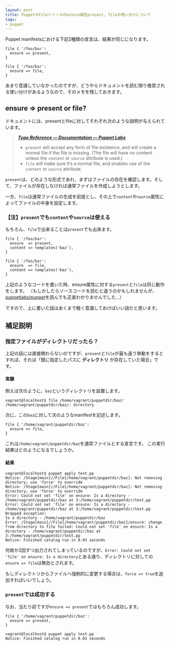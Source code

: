 ```yaml
---
layout: post
title: PuppetのFileリソースのensure属性present, fileの使い分けについて
tags: 
- puppet
---
```

Puppet manifestsにおける下記2種類の宣言は、結果が同じになります。

```puppet
file { '/foo/bar':
  ensure => present,
}

file { '/foo/bar':
  ensure => file,
}
```

あまり意識していなかったのですが、どうやらドキュメントを読む限り推奨される使い分けがあるようなので、そのメモを残しておきます。

## ensure => present or file?

ドキュメントには、presentとfileに対してそれぞれ次のような説明が与えられています。

> [___Type Reference — Documentation — Puppet Labs___](http://docs.puppetlabs.com/references/latest/type.html#file-attribute-ensure)
> 
> * `present` will accept any form of file existence, and will create a normal file if the file is missing. (The file will have no content unless the `content` or `source` attribute is used.)
> * `file` will make sure it’s a normal file, and enables use of the `content` or `source` attribute.

`present`は、どのような形式であれ、まずはファイルの存在を確認します。そして、ファイルが存在しなければ通常ファイルを作成しようとします。

一方、`file`は通常ファイルの生成を前提とし、その上で`content`や`source`属性によってファイルの中身を設定します。

### 【注】`present`でも`content`や`source`は使える

もちろん、`file`で出来ることは`present`でも出来ます。

```puppet
file { '/foo/bar':
  ensure  => present,
  content => templates('baz'),
}

file { '/foo/bar':
  ensure  => file,
  content => templates('baz'),
}
```

上記のようなコードを書いた時、ensure属性に対する`present`と`file`は同じ動作をします。
（もしかしたらソースコードを読むと違うのかもしれませんが、[puppetlabs/puppet](https://github.com/puppetlabs/puppet)を読んでも正直わかりませんでした…）

ですので、上に書いた話はあくまで軽く意識しておけばいい話だと思います。

## 補足説明

### 指定ファイルがディレクトリだったら？

上記の話には直接関わらないのですが、`present`と`file`が最も違う挙動をするとすれば、それは「既に指定したパスに __ディレクトリ__ が存在していた場合」です。

#### 実験

例えば次のように、`baz`というディレクトリを設置します。

```console
vagrant@localhost$ file /home/vagrant/puppetdir/baz/
/home/vagrant/puppetdir/baz/: directory
```

次に、この`baz`に対して次のようなmanifestを記述します。

```puppet
file { '/home/vagrant/puppetdir/baz':
  ensure => file,
}
```

これは`/home/vagrant/puppetdir/baz`を通常ファイルとする宣言です。
この実行結果はどのようになるでしょうか。

#### 結果

```console
vagrant@localhost$ puppet apply test.pp
Notice: /Stage[main]//File[/home/vagrant/puppetdir/baz]: Not removing directory; use 'force' to override
Notice: /Stage[main]//File[/home/vagrant/puppetdir/baz]: Not removing directory; use 'force' to override
Error: Could not set 'file' on ensure: Is a directory - /home/vagrant/puppetdir/baz at 3:/home/vagrant/puppetdir/test.pp
Error: Could not set 'file' on ensure: Is a directory - /home/vagrant/puppetdir/baz at 3:/home/vagrant/puppetdir/test.pp
Wrapped exception:
Is a directory - /home/vagrant/puppetdir/baz
Error: /Stage[main]//File[/home/vagrant/puppetdir/baz]/ensure: change from directory to file failed: Could not set 'file' on ensure: Is a directory - /home/vagrant/puppetdir/baz at 3:/home/vagrant/puppetdir/test.pp
Notice: Finished catalog run in 0.03 seconds
```

何故か2回ずつ出力されてしまっているのですが、`Error: Could not set 'file' on ensure: Is a directory`とある通り、ディレクトリに対しての`ensure => file`は無効とされます。

もしディレクトリからファイルへ強制的に変更する場合は、`force => true`を追加すればいいでしょう。

### `present`では成功する

なお、当たり前ですが`ensure => present`ではもちろん成功します。

```puppet
file { '/home/vagrant/puppetdir/baz':
  ensure => present,
}
```

```console
vagrant@localhost$ puppet apply test.pp
Notice: Finished catalog run in 0.03 seconds
```
